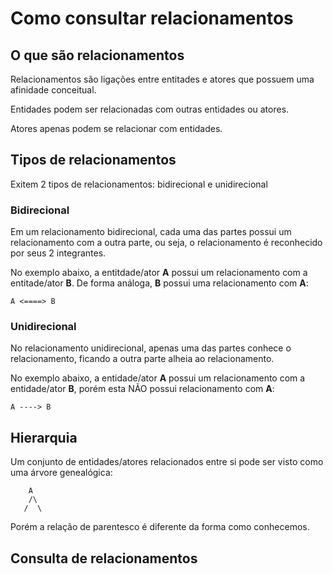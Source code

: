 # Como consultar relacionamentos

## O que são relacionamentos

Relacionamentos são ligações entre entitades e atores que possuem uma afinidade conceitual.

Entidades podem ser relacionadas com outras entidades ou atores.

Atores apenas podem se relacionar com entidades.

## Tipos de relacionamentos
Exitem 2 tipos de relacionamentos: bidirecional e unidirecional

### Bidirecional
Em um relacionamento bidirecional, cada uma das partes possui um relacionamento com a outra parte, ou seja, o relacionamento é reconhecido por seus 2 integrantes.

No exemplo abaixo, a entitdade/ator **A** possui um relacionamento com a entitade/ator **B**. De forma análoga, **B** possui uma relacionamento com **A**:

```
A <====> B
```

### Unidirecional
No relacionamento unidirecional, apenas uma das partes conhece o relacionamento, ficando a outra parte alheia ao relacionamento.

No exemplo abaixo, a entidade/ator **A** possui um relacionamento com a entidade/ator **B**, porém esta NÃO possui relacionamento com **A**:

```
A ----> B
```

## Hierarquia
Um conjunto de entidades/atores relacionados entre si pode ser visto como uma árvore genealógica:
```
    A
    /\
   /  \
```

Porém a relação de parentesco é diferente da forma como conhecemos.

## Consulta de relacionamentos
